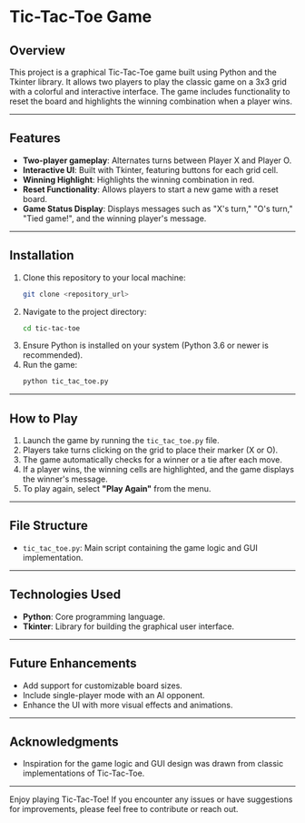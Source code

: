 # Tic-Tac-Toe Game

## Overview
This project is a graphical Tic-Tac-Toe game built using Python and the Tkinter library. It allows two players to play the classic game on a 3x3 grid with a colorful and interactive interface. The game includes functionality to reset the board and highlights the winning combination when a player wins.

---

## Features
- **Two-player gameplay**: Alternates turns between Player X and Player O.
- **Interactive UI**: Built with Tkinter, featuring buttons for each grid cell.
- **Winning Highlight**: Highlights the winning combination in red.
- **Reset Functionality**: Allows players to start a new game with a reset board.
- **Game Status Display**: Displays messages such as "X's turn," "O's turn," "Tied game!", and the winning player's message.

---

## Installation
1. Clone this repository to your local machine:
   ```bash
   git clone <repository_url>
   ```
2. Navigate to the project directory:
   ```bash
   cd tic-tac-toe
   ```
3. Ensure Python is installed on your system (Python 3.6 or newer is recommended).
4. Run the game:
   ```bash
   python tic_tac_toe.py
   ```

---

## How to Play
1. Launch the game by running the `tic_tac_toe.py` file.
2. Players take turns clicking on the grid to place their marker (X or O).
3. The game automatically checks for a winner or a tie after each move.
4. If a player wins, the winning cells are highlighted, and the game displays the winner's message.
5. To play again, select **"Play Again"** from the menu.

---

## File Structure
- `tic_tac_toe.py`: Main script containing the game logic and GUI implementation.

---

## Technologies Used
- **Python**: Core programming language.
- **Tkinter**: Library for building the graphical user interface.

---

## Future Enhancements
- Add support for customizable board sizes.
- Include single-player mode with an AI opponent.
- Enhance the UI with more visual effects and animations.

---


## Acknowledgments
- Inspiration for the game logic and GUI design was drawn from classic implementations of Tic-Tac-Toe.

---

Enjoy playing Tic-Tac-Toe! If you encounter any issues or have suggestions for improvements, please feel free to contribute or reach out.

